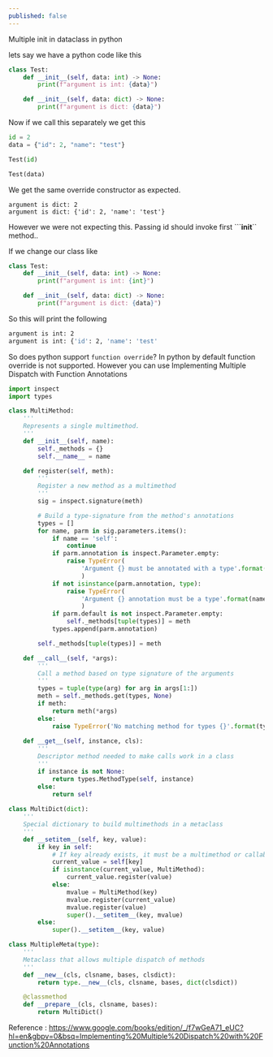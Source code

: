 ```yaml
---
published: false
---
```

Multiple init in dataclass in python

lets say we have a python code like this

```python
class Test:
    def __init__(self, data: int) -> None:
        print(f"argument is int: {data}")

    def __init__(self, data: dict) -> None:
        print(f"argument is dict: {data}")

```

Now if we call this separately we get this

```python
id = 2
data = {"id": 2, "name": "test"}

Test(id)

Test(data)
```

We get the same override constructor as expected.

```output
argument is dict: 2
argument is dict: {'id': 2, 'name': 'test'}
```

However we were not expecting this. Passing id should invoke first ```__init__`` method..

If we change our class like

```python
class Test:
    def __init__(self, data: int) -> None:
        print(f"argument is int: {int}")

    def __init__(self, data: dict) -> None:
        print(f"argument is dict: {data}")

```

So this will print the following 

```bash
argument is int: 2
argument is int: {'id': 2, 'name': 'test'
```

So does python support `function override`? In python by default function override is not supported. However you can use Implementing Multiple Dispatch with Function Annotations 

```python
import inspect
import types

class MultiMethod:
    '''
    Represents a single multimethod.
    '''
    def __init__(self, name):
        self._methods = {}
        self.__name__ = name

    def register(self, meth):
        '''
        Register a new method as a multimethod
        '''
        sig = inspect.signature(meth)

        # Build a type-signature from the method's annotations
        types = []
        for name, parm in sig.parameters.items():
            if name == 'self': 
                continue
            if parm.annotation is inspect.Parameter.empty:
                raise TypeError(
                    'Argument {} must be annotated with a type'.format(name)
                    )
            if not isinstance(parm.annotation, type):
                raise TypeError(
                    'Argument {} annotation must be a type'.format(name)
                    )
            if parm.default is not inspect.Parameter.empty:
                self._methods[tuple(types)] = meth
            types.append(parm.annotation)

        self._methods[tuple(types)] = meth

    def __call__(self, *args):
        '''
        Call a method based on type signature of the arguments
        '''
        types = tuple(type(arg) for arg in args[1:])
        meth = self._methods.get(types, None)
        if meth:
            return meth(*args)
        else:
            raise TypeError('No matching method for types {}'.format(types))
        
    def __get__(self, instance, cls):
        '''
        Descriptor method needed to make calls work in a class
        '''
        if instance is not None:
            return types.MethodType(self, instance)
        else:
            return self
    
class MultiDict(dict):
    '''
    Special dictionary to build multimethods in a metaclass
    '''
    def __setitem__(self, key, value):
        if key in self:
            # If key already exists, it must be a multimethod or callable
            current_value = self[key]
            if isinstance(current_value, MultiMethod):
                current_value.register(value)
            else:
                mvalue = MultiMethod(key)
                mvalue.register(current_value)
                mvalue.register(value)
                super().__setitem__(key, mvalue)
        else:
            super().__setitem__(key, value)

class MultipleMeta(type):
    '''
    Metaclass that allows multiple dispatch of methods
    '''
    def __new__(cls, clsname, bases, clsdict):
        return type.__new__(cls, clsname, bases, dict(clsdict))

    @classmethod
    def __prepare__(cls, clsname, bases):
        return MultiDict()

```

Reference : https://www.google.com/books/edition/_/f7wGeA71_eUC?hl=en&gbpv=0&bsq=Implementing%20Multiple%20Dispatch%20with%20Function%20Annotations

